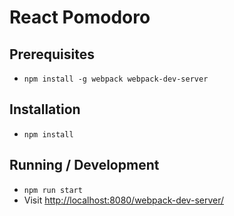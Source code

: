 # React Pomodoro

## Prerequisites

- `npm install -g webpack webpack-dev-server`

## Installation

- `npm install`

## Running / Development

- `npm run start`
- Visit [http://localhost:8080/webpack-dev-server/](http://localhost:8080/webpack-dev-server/)
